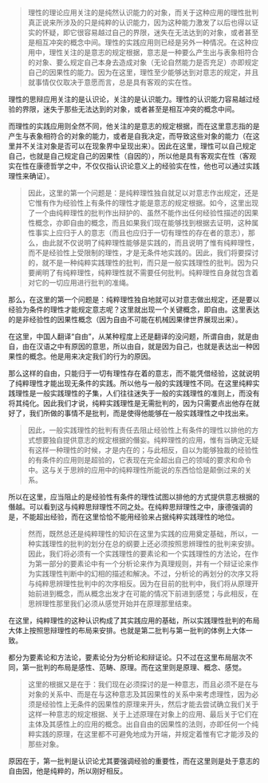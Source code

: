 <blockquote>理性的理论应用关注的是纯然认识能力的对象，而关于这种应用的理性批判真正说来所涉及的只是纯粹的认识能力，因为这种能力激发了以后也得以证实的怀疑，即它很容易越过自己的界限，迷失在无法达到的对象，或者甚至是相互冲突的概念中间。理性的实践应用则已经是另外一种情况。在这种应用中，理性关注的是意志的规定根据，意志是一种要么产生出与表象相符合的对象、要么规定自己本身去造成对象（无论自然能力是否充足）亦即规定自己的因果性的能力。因为在这里，理性至少能够达到对意志的规定，并且就事情仅仅取决于意愿而言，总是具有客观的实在性。</blockquote><p>理性的思辩应用关注的是认识论，关注的是认识能力。理性的认识能力容易越过经验的界限，迷失于那些无法达到的对象，或者甚至是相互冲突的概念中间。</p><p>而理性的实践应用则全然不同，他关注的是意志的规定根据，而在这里意志指的是产生与表象相符合的对象的能力，或者是自我决定，而导致这些对象的能力（在这里并不关注对象是否可以在现象界中呈现出来）。因此在这里，理性可以自己规定自己，也就是自己规定自己的因果性（自因的），所以他是具有客观实在性（客观实在性在康德哲学之中，不仅仅指认识论意义上的经验实在性，他也可以通过实践理性来确证）。</p><blockquote>因此，这里的第一个问题是：是纯粹理性独自就足以对意志作出规定，还是它惟有作为经验性上有条件的理性才能是意志的规定根据。如今，这里出现了一个由纯粹理性的批判作出辩护的、虽然不能作出任何经验性描述的因果性概念，亦即自由的概念，而且如果我们现在能够找到根据去证明，这种属性事实上应归于人的意志（而且也应归于一切有理性的存在者的意志），那么，由此就不仅说明了纯粹理性能够是实践的，而且说明了惟有纯粹理性，而不是经验性上受限制的理性，才是无条件地实践的。因此，我们将要探讨的，就不是一种纯粹实践理性的批判，而只是一般实践理性的批判。因为只要阐明了有纯粹理性，纯粹理性就不需要任何批判。纯粹理性自身就包含着对它的一切应用进行批判的准绳。</blockquote><p>那么，在这里的第一个问题是：纯粹理性独自地就可以对意志做出规定，还是要以经验为条件的理性才能规定意志呢？这里就出现一个关键概念，即自由。这里表达的是非经验性的因果性概念（因为自由不可能在机械因果律世界展现出来）。</p><p>在这里，中国人翻译“自由”，从某种程度上还是翻译的没问题，所谓自由，就是由自，由在汉语之中有原因的意思，所以由自，就是因为自己，也就是表达出一种因果性的概念。他是用来决定我们的行为的原因。</p><p>那么这样的自由，只能归于一切有理性存在着的意志，而不能凭借经验，这就说明了纯粹理性才能出现无条件的实践。所以他与一般的实践理性不同。在这里纯粹实践理性是一般实践理性的子集，人们往往迷失于一般的实践理性的准则上，而没有将其纯化。因此我们才说，纯粹实践理性是无需批判的，因为只需要点出他存在就好了，我们所做的事情不是批判，而是使得他能够在一般实践理性之中找出来。</p><blockquote>因此，一般实践理性的批判有责任去阻止经验性上有条件的理性以排他的方式想要独自提供意志的规定根据的僭妄。纯粹理性的应用，惟有当确定无疑有这样一种理性的时候，才是内在的；与此相反，自以为能够独裁的经验性的有条件的应用则是超验的，它表现在完全超出自己的领域的要求和命令中。这与关于思辨的应用中的纯粹理性所能说的东西恰恰是颠倒过来的关系。</blockquote><p>所以在这里，应当阻止的是经验性有条件的理性试图以排他的方式提供意志根据的僭越。可以看到这与纯粹思辩理性不同之处。在纯粹思辩理性之中，康德强调的是，不能超出经验，而在这里恰恰不能用经验来占据纯粹实践理性的地位。</p><blockquote>然而，既然总还是纯粹理性的知识在这里为实践的应用奠定基础，所以，一种实践理性的批判的划分在总的纲要上还必须按照思辨理性的批判来安排。因此，我们将必须有一个实践理性的要素论和一个实践理性的方法论，在作为第一部分的要素论中有一个分析论来作为真理规则，并有一个辩证论来作为实践理性判断中的幻相的描述和解决。不过，分析论的再划分的次序又将与纯粹思辨理性批判中的次序相反。因为在目前的批判中，我们将从原理开始前进到概念，而从概念出发才在可能的情况下前进到感觉；与此相反，在思辨理性那里我们必须从感觉开始并在原理那里结束。</blockquote><p>在这里，纯粹理性的这种认识构成了其实践应用的基础，所以实践理性批判的布局大体上按照思辩理性的布局来安排。也就是第二批判与第一批判的体例上大体一致。</p><p>都分为要素论和方法论，要素论分为分析论和辩证论。只不过在这里布局层次不同，第一批判的布局是感性、范畴、原理。而在这里则是原理、概念、感觉。</p><blockquote>这里的根据又是在于：我们现在必须探讨的是一种意志，而且必须不是在与对象的关系中、而是在与这种意志及其因果性的关系中来考虑理性，因为必须是经验性上无条件的因果性的原理来开头，然后才能去尝试确立我们关于这样一种意志的规定根据、关于上述原理在对象上的应用、最后关于它们在主体及其感性上的应用的概念。出自自由的因果性的法则，亦即任何一个纯粹实践的原理，在这里都不可避免地成为开端，并规定着惟有它才能涉及的那些对象。</blockquote><p>原因在于，第一批判是认识论尤其要强调经验的重要性，而在这里则是处于意志的自由因，他是纯粹的，所以刚好相反。</p>